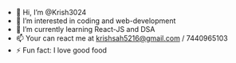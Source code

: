 - 👋 Hi, I’m @Krish3024
- 👀 I’m interested in coding and web-development
- 🌱 I’m currently learning React-JS and DSA
- 📫 Your can react me at krishsah5216@gmail.com / 7440965103
- ⚡ Fun fact: I love good food 

<!---
Krish3024/Krish3024 is a ✨ special ✨ repository because its `README.md` (this file) appears on your GitHub profile.
You can click the Preview link to take a look at your changes.
--->
